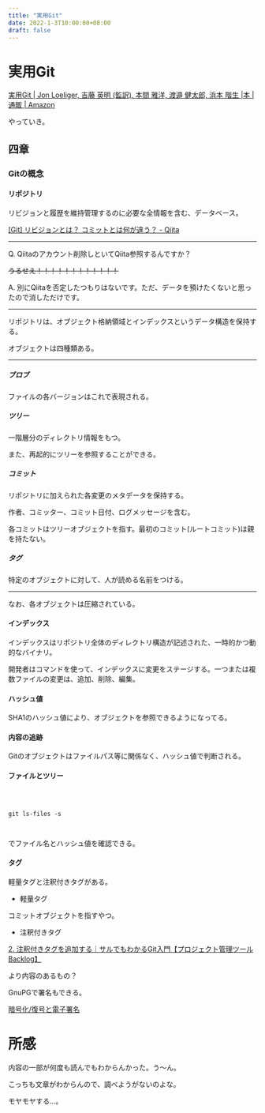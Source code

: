 ```yaml
---
title: "実用Git"
date: 2022-1-3T10:00:00+08:00
draft: false
---
```

# 実用Git



[実用Git | Jon Loeliger, 吉藤 英明 (監訳), 本間 雅洋, 渡邉 健太郎, 浜本 階生 |本 | 通販 | Amazon](https://www.amazon.co.jp/%E5%AE%9F%E7%94%A8Git-Jon-Loeliger/dp/4873114403)



やっていき。



## 四章



### Gitの概念



#### リポジトリ



リビジョンと履歴を維持管理するのに必要な全情報を含む、データベース。



[[Git] リビジョンとは？ コミットとは何が違う？ - Qiita](https://qiita.com/YumaInaura/items/dc9e582d7096f54e649b)



---



Q. Qiitaのアカウント削除しといてQiita参照するんですか？



~~うるせえ！！！！！！！！！！！！~~



A. 別にQiitaを否定したつもりはないです。ただ、データを預けたくないと思ったので消しただけです。



---



リポジトリは、オブジェクト格納領域とインデックスというデータ構造を保持する。



オブジェクトは四種類ある。



---



##### ブロブ



ファイルの各バージョンはこれで表現される。



##### ツリー



一階層分のディレクトリ情報をもつ。



また、再起的にツリーを参照することができる。



##### コミット



リポジトリに加えられた各変更のメタデータを保持する。



作者、コミッター、コミット日付、ログメッセージを含む。



各コミットはツリーオブジェクトを指す。最初のコミット(ルートコミット)は親を持たない。



##### タグ



特定のオブジェクトに対して、人が読める名前をつける。



---



なお、各オブジェクトは圧縮されている。



#### インデックス



インデックスはリポジトリ全体のディレクトリ構造が記述された、一時的かつ動的なバイナリ。



開発者はコマンドを使って、インデックスに変更をステージする。一つまたは複数ファイルの変更は、追加、削除、編集。



#### ハッシュ値



SHA1のハッシュ値により、オブジェクトを参照できるようになってる。



#### 内容の追跡



Gitのオブジェクトはファイルパス等に関係なく、ハッシュ値で判断される。



#### ファイルとツリー



```



git ls-files -s



```



でファイル名とハッシュ値を確認できる。



#### タグ



軽量タグと注釈付きタグがある。



* 軽量タグ



コミットオブジェクトを指すやつ。



* 注釈付きタグ



[2. 注釈付きタグを追加する｜サルでもわかるGit入門【プロジェクト管理ツールBacklog】](https://backlog.com/ja/git-tutorial/stepup/20/)



より内容のあるもの？



GnuPGで署名もできる。



[ 暗号化/復号と電子署名 ](https://lecture.ecc.u-tokyo.ac.jp/johzu/joho/Y2017/GNUPrivacyGuard/GNUPrivacyGuard/gpg_2.html)



# 所感



内容の一部が何度も読んでもわからんかった。う〜ん。



こっちも文章がわからんので、調べようがないのよな。



モヤモヤする...。
